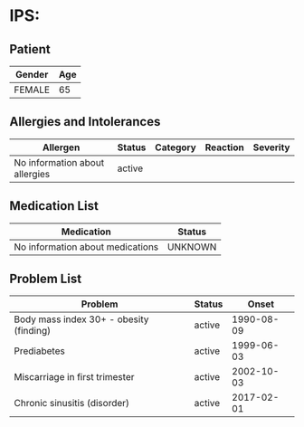 # IPS:

## Patient

|Gender|Age|
|---|---|
|FEMALE|65|

## Allergies and Intolerances

|Allergen|Status|Category|Reaction|Severity|
|---|---|---|---|---|
|No information about allergies|active||||

## Medication List

|Medication|Status|
|---|---|
|No information about medications|UNKNOWN|

## Problem List

|Problem|Status|Onset|
|---|---|---|
|Body mass index 30+ - obesity (finding)|active|1990-08-09|
|Prediabetes|active|1999-06-03|
|Miscarriage in first trimester|active|2002-10-03|
|Chronic sinusitis (disorder)|active|2017-02-01|
